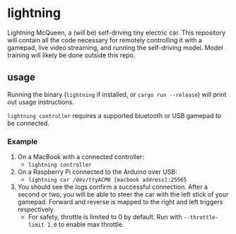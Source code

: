 # lightning

Lightning McQueen, a (will be) self-driving tiny electric car. This repository
will contain all the code necessary for remotely controlling it with a gamepad,
live video streaming, and running the self-driving model. Model training will
likely be done outside this repo.

## usage

Running the binary (`lightning` if installed, or `cargo run --release`) will
print out usage instructions.

`lightning controller` requires a supported bluetooth or USB gamepad to be
connected.

### Example

1. On a MacBook with a connected controller:
    - `lightning controller`
2. On a Raspberry Pi connected to the Arduino over USB:
    - `lightning car /dev/ttyACM0 [macbook address]:25565`
3. You should see the logs confirm a successful connection. After a second or
   two, you will be able to steer the car with the left stick of your gamepad.
   Forward and reverse is mapped to the right and left triggers respectively.
    - For safety, throttle is limited to 0 by default. Run with `--throttle-limit
      1.0` to enable max throttle.
